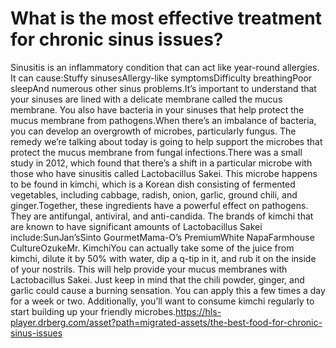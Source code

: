 # What is the most effective treatment for chronic sinus issues?

Sinusitis is an inflammatory condition that can act like year-round allergies. It can cause:Stuffy sinusesAllergy-like symptomsDifficulty breathingPoor sleepAnd numerous other sinus problems.It’s important to understand that your sinuses are lined with a delicate membrane called the mucus membrane. You also have bacteria in your sinuses that help protect the mucus membrane from pathogens.When there’s an imbalance of bacteria, you can develop an overgrowth of microbes, particularly fungus. The remedy we’re talking about today is going to help support the microbes that protect the mucus membrane from fungal infections.There was a small study in 2012, which found that there’s a shift in a particular microbe with those who have sinusitis called Lactobacillus Sakei. This microbe happens to be found in kimchi, which is a Korean dish consisting of fermented vegetables, including cabbage, radish, onion, garlic, ground chili, and ginger.Together, these ingredients have a powerful effect on pathogens. They are antifungal, antiviral, and anti-candida. The brands of kimchi that are known to have significant amounts of Lactobacillus Sakei include:SunJan’sSinto GourmetMama-O’s PremiumWhite NapaFarmhouse CultureOzukeMr. KimchiYou can actually take some of the juice from kimchi, dilute it by 50% with water, dip a q-tip in it, and rub it on the inside of your nostrils. This will help provide your mucus membranes with Lactobacillus Sakei. Just keep in mind that the chili powder, ginger, and garlic could cause a burning sensation. You can apply this a few times a day for a week or two. Additionally, you’ll want to consume kimchi regularly to start building up your friendly microbes.https://hls-player.drberg.com/asset?path=migrated-assets/the-best-food-for-chronic-sinus-issues